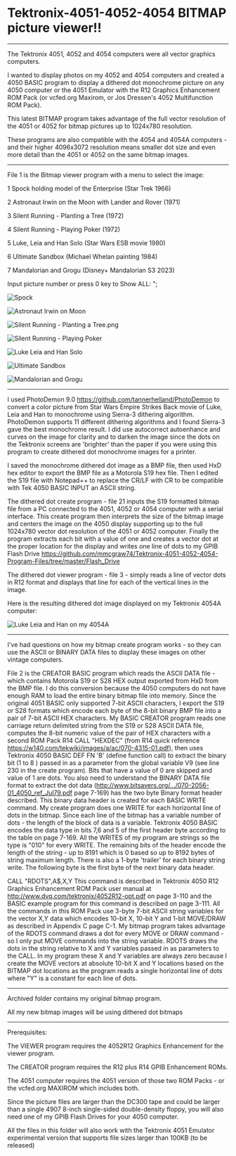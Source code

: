 # Tektronix-4051-4052-4054 BITMAP picture viewer!!


**************
The Tektronix 4051, 4052 and 4054 computers were all vector graphics computers.

I wanted to display photos on my 4052 and 4054 computers and created a 4050 BASIC program to display a dithered dot monochrome picture on any 4050 computer or the 4051 Emulator with the R12 Graphics Enhancement ROM Pack (or vcfed.org Maxirom, or Jos Dressen's 4052 Multifunction ROM Pack).

This latest BITMAP program takes advantage of the full vector resolution of the 4051 or 4052 for bitmap pictures up to 1024x780 resolution.  

These programs are also compatible with the 4054 and 4054A computers - and their higher 4096x3072 resolution means smaller dot size and even more detail than the 4051 or 4052 on the same bitmap images.

**************
File 1 is the Bitmap viewer program with a menu to select the image:

1  Spock holding model of the Enterprise   (Star Trek 1966)

2  Astronaut Irwin on the Moon with Lander and Rover (1971)

3  Silent Running - Planting a Tree                  (1972)

4  Silent Running - Playing Poker                    (1972)

5  Luke, Leia and Han Solo       (Star Wars ESB movie 1980)

6  Ultimate Sandbox          (Michael Whelan painting 1984)

7  Mandalorian and Grogu      (Disney+ Mandalorian S3 2023)

Input picture number or press 0 key to Show ALL: ";

![Spock](./Spock%20537x780%20on%204054A.jpeg)

![Astronaut Irwin on Moon](./Astronaut%20Irwin%20on%20Moon.png)

![Silent Running - Planting a Tree.png](./Silent%20Running%20-%20Planting%20a%20Tree.png)

![Silent Running - Playing Poker](./Silent%20Running%20-%20Playing%20Poker.png)

![Luke Leia and Han Solo](./Luke%20Leia%20and%20Han%20Solo.png)

![Ultimate Sandbox](./Ultimate%20Sandbox.png)

![Mandalorian and Grogu](./Mandalorian%20and%20Grogu.png)

**************

I used PhotoDemon 9.0 https://github.com/tannerhelland/PhotoDemon to convert a color picture from Star Wars Empire Strikes Back movie of Luke, Leia and Han to monochrome using Sierra-3 dithering algorithm.  PhotoDemon supports 11 different dithering algorithms and I found Sierra-3 gave the best monochrome result.  I did use autocorrect autoenhance and curves on the image for clarity and to darken the image since the dots on the Tektronix screens are 'brighter' than the paper if you were using this program to create dithered dot monochrome images for a printer.

I saved the monochrome dithered dot image as a BMP file, then used HxD hex editor to export the BMP file as a Motorola S19 hex file.  Then I edited the S19 file with Notepad++ to replace the CR/LF with CR to be compatible with Tek 4050 BASIC INPUT an ASCII string.

The dithered dot create program - file 21 inputs the S19 formatted bitmap file from a PC connected to the 4051, 4052 or 4054 computer with a serial interface.  This create program then interprets the size of the bitmap image and centers the image on the 4050 display supporting up to the full 1024x780 vector dot resolution of the 4051 or 4052 computer.  Finally the program extracts each bit with a value of one and creates a vector dot at the proper location for the display and writes one line of dots to my GPIB Flash Drive https://github.com/mmcgraw74/Tektronix-4051-4052-4054-Program-Files/tree/master/Flash_Drive

The dithered dot viewer program - file 3 - simply reads a line of vector dots in R12 format and displays that line for each of the vertical lines in the image.

Here is the resulting dithered dot image displayed on my Tektronix 4054A computer:

![Luke Leia and Han on my 4054A](./Luke%20Leia%20Han%20S3%204054A.jpeg)

****************
I've had questions on how my bitmap create program works - so they can use the ASCII or BINARY DATA files to display these images on other vintage computers.

File 2 is the CREATOR BASIC program which reads the ASCII DATA file - which contains Motorola S19 or S28 HEX output exported from HxD from the BMP file. I do this conversion because the 4050 computers do not have enough RAM to load the entire binary bitmap file into memory. Since the original 4051 BASIC only supported 7-bit ASCII characters, I export the S19 or S28 formats which encode each byte of the 8-bit binary BMP file into a pair of 7-bit ASCII HEX characters. My BASIC CREATOR program reads one carriage return delimited string from the S19 or S28 ASCII DATA file, computes the 8-bit numeric value of the pair of HEX characters with a second ROM Pack R14 CALL "HEXDEC" (from R14 quick reference https://w140.com/tekwiki/images/a/ac/070-4315-01.pdf), then uses Tektronix 4050 BASIC DEF FN 'B' (define function call) to extract the binary bit (1 to 8 ) passed in as a parameter from the global variable V9 (see line 230 in the create program). Bits that have a value of 0 are skipped and value of 1 are dots. You also need to understand the BINARY DATA file format to extract the dot data (http://www.bitsavers.org/.../070-2056-01_4050_ref_Jul79.pdf page 7-169) has the two byte Binary format header described. This binary data header is created for each BASIC WRITE command. My create program does one WRITE for each horizontal line of dots in the bitmap. Since each line of the bitmap has a variable number of dots - the length of the block of data is a variable. Tektronix 4050 BASIC encodes the data type in bits 7,6 and 5 of the first header byte according to the table on page 7-169. All the WRITES of my program are strings so the type is "010" for every WRITE. The remaining bits of the header encode the length of the string - up to 8191 which is 0 based so up to 8192 bytes of string maximum length. There is also a 1-byte 'trailer' for each binary string write. The following byte is the first byte of the next binary data header. 

CALL "RDOTS",A$,X,Y This command is described in Tektronix 4050 R12 Graphics Enhancement ROM Pack user manual at http://www.dvq.com/tektronix/4052R12-opt.pdf on page 3-110 and the BASIC example program for this command is described on page 3-111. All the commands in this ROM Pack use 3-byte 7-bit ASCII string variables for the vector X,Y data which encodes 10-bit X, 10-bit Y and 1-bit MOVE/DRAW as described in Appendix C page C-1. My bitmap program takes advantage of the RDOTS command draws a dot for every MOVE or DRAW command - so I only put MOVE commands into the string variable. RDOTS draws the dots in the string relative to X and Y variables passed in as parameters to the CALL. In my program these X and Y variables are always zero because I create the MOVE vectors at absolute 10-bit X and Y locations based on the BITMAP dot locations as the program reads a single horizontal line of dots where "Y" is a constant for each line of dots.

****************
Archived folder contains my original bitmap program.  

All my new bitmap images will be using dithered dot bitmaps

***************
Prerequisites:

The VIEWER program requires the 4052R12 Graphics Enhancement for the viewer program.

The CREATOR program requires the R12 plus R14 GPIB Enhancement ROMs.

The 4051 computer requires the 4051 version of those two ROM Packs - or the vcfed.org MAXIROM which includes both.

Since the picture files are larger than the DC300 tape and could be larger than a single 4907 8-inch single-sided double-density floppy, you will also need one of my GPIB Flash Drives for your 4050 computer.

All the files in this folder will also work with the Tektronix 4051 Emulator experimental version that supports file sizes larger than 100KB (to be released)

